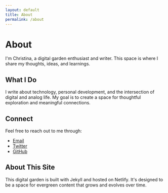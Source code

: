 ```yaml
---
layout: default
title: About
permalink: /about
---
```


# About

I'm Christina, a digital garden enthusiast and writer. This space is where I share my thoughts, ideas, and learnings.

## What I Do

I write about technology, personal development, and the intersection of digital and analog life. My goal is to create a space for thoughtful exploration and meaningful connections.

## Connect

Feel free to reach out to me through:
- [Email](mailto:your.email@example.com)
- [Twitter](https://twitter.com/yourusername)
- [GitHub](https://github.com/yourusername)

## About This Site

This digital garden is built with Jekyll and hosted on Netlify. It's designed to be a space for evergreen content that grows and evolves over time.
